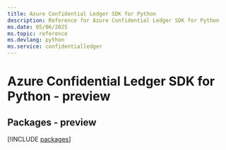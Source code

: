 ```yaml
---
title: Azure Confidential Ledger SDK for Python
description: Reference for Azure Confidential Ledger SDK for Python
ms.date: 05/06/2025
ms.topic: reference
ms.devlang: python
ms.service: confidentialledger
---
```

# Azure Confidential Ledger SDK for Python - preview
## Packages - preview
[!INCLUDE [packages](confidential-ledger-index.md)]